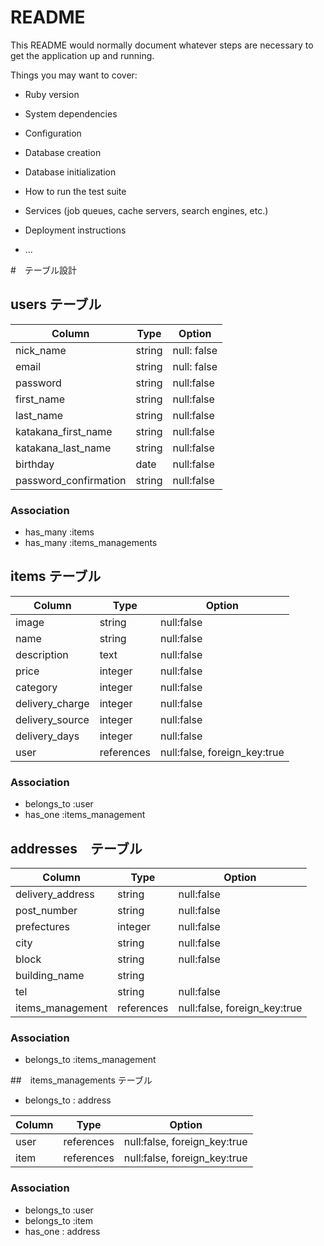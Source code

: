 # README

This README would normally document whatever steps are necessary to get the
application up and running.

Things you may want to cover:

* Ruby version

* System dependencies

* Configuration

* Database creation

* Database initialization

* How to run the test suite

* Services (job queues, cache servers, search engines, etc.)

* Deployment instructions

* ...

#　テーブル設計

## users テーブル

| Column                | Type   | Option      |
| --------------------- | ------ | ----------- |
| nick_name             | string | null: false |
| email                 | string | null: false |
| password              | string | null:false  |
| first_name            | string | null:false  |
| last_name             | string | null:false  |
| katakana_first_name   | string | null:false  |
| katakana_last_name    | string | null:false  |
| birthday              | date   | null:false  |
| password_confirmation | string | null:false  |

### Association

- has_many :items
- has_many :items_managements

## items テーブル

| Column          | Type       | Option                       |
| --------------- | ---------- | ---------------------------- |
| image           | string     | null:false                   |
| name            | string     | null:false                   |
| description     | text       | null:false                   |
| price           | integer    | null:false                   |
| category        | integer    | null:false                   |
| delivery_charge | integer    | null:false                   |
| delivery_source | integer    | null:false                   |
| delivery_days   | integer    | null:false                   |
| user            | references | null:false, foreign_key:true |

### Association

- belongs_to :user
- has_one :items_management

## addresses　テーブル

| Column           | Type       | Option                       |
| ---------------- | ---------- | ---------------------------- |
| delivery_address | string     | null:false                   |
| post_number      | string     | null:false                   |
| prefectures      | integer    | null:false                   |
| city             | string     | null:false                   |
| block            | string     | null:false                   |
| building_name    | string     |                              |
| tel              | string     | null:false                   |
| items_management | references | null:false, foreign_key:true ||


### Association

- belongs_to :items_management

##　items_managements テーブル

- belongs_to : address

| Column | Type       | Option                       |
| ------ | ---------- | ---------------------------- |
| user   | references | null:false, foreign_key:true |
| item   | references | null:false, foreign_key:true |

### Association

- belongs_to :user
- belongs_to :item
- has_one : address